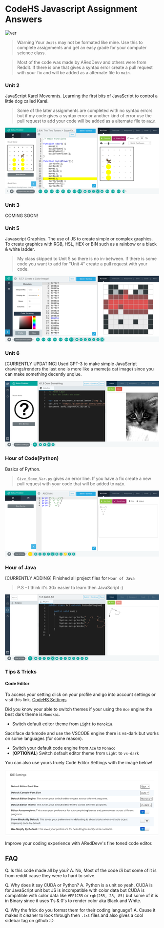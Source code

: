 # CodeHS Javascript Assignment Answers
![ver](https://img.shields.io/badge/version-2.2.9-bright=green?style=flat-square)

> Warning Your `Units` may not be formated like mine. Use this to complete assignments and get an easy grade for your computer science class.

> Most of the code was made by ARedDevv and others were from Reddit. If there is one that gives a syntax error create a pull request with your fix and will be added as a alternate file to `main`.

### Unit 2

JavaScript Karel Movemnts. Learning the first bits of JavaScript to control a little dog called Karel.
> Some of the later assignments are completed with no syntax errors but if my code gives a syntax error or another kind of error use the pull request to add your code will be added as a alternate file to `main`.

![Example U2](https://github.com/ARedDevv/CodeHS-Assignment-Answers/blob/main/images/Screenshot%202023-02-10%209.53.17%20AM.png?raw=true)

### Unit 3

COMING SOON!

### Unit 5

Javascript Graphics. The use of JS to create simple or complex graphics. To create graphics with RGB, HSL, HEX or BIN such as a rainbow or a black & white ladder. 
> My class skipped to Unit 5 so there is no in-between. If there is some code you want to add for "Unit 4" create a pull request with your code.

![Example U5](https://github.com/ARedDevv/CodeHS-Assignment-Answers/blob/main/images/Screenshot%202023-02-10%209.57.14%20AM.png?raw=true)

### Unit 6

[CURRENTLY UPDATING] Used GPT-3 to make simple JavaScript drawings/renders the last one is more like a meme(a cat image) since you can make something decently unqiue.

![Example U6](https://github.com/ARedDevv/CodeHS-Assignment-Answers/blob/main/images/Screenshot%202023-02-10%2010.03.26%20AM.png?raw=true)


### Hour of Code(Python)

Basics of Python.
> `Give_Some_Var.py` gives an error line. If you have a fix create a new pull request with your code that will be added to `main`.

![Example HoC](https://github.com/ARedDevv/CodeHS-Assignment-Answers/blob/main/images/Screenshot%202023-02-10%2010.12.43%20AM.png?raw=true)

### Hour of Java

[CURRENTLY ADDING] Finished all project files for `Hour of Java`
> P.S - I think it's 30x easier to learn then JavaScript :)

![Example of HoJ](https://github.com/ARedDevv/CodeHS-Assignment-Answers/blob/main/images/Screenshot%202023-02-10%2010.09.29%20AM.png?raw=true)

### Tips & Tricks

#### Code Editor

To access your setting click on your profile and go into account settings or visit this link. [CodeHS Settings](https://codehs.com/settings?tab=ide)

Did you know your able to switch themes if your using the `Ace` engine the best dark theme is `Monokai`.
  - Switch default editor theme from `Light` to `Monokia`.

Sacriface darkmode and use the VSCODE engine there is vs-dark but works on some languages (for some reason).
  - Switch your default code engine from `Ace` to `Monaco`
  - (**OPTIONAL**) Switch default editor theme from `Light` to `vs-dark`

You can also use yours truely Code Editor Settings with the image below!

![ARedDevv's Editor](https://github.com/ARedDevv/CodeHS-Assignment-Answers/blob/main/images/Screenshot%202023-02-10%2010.38.38%20AM.png?raw=true)

Improve your coding experience with ARedDevv's fine toned code editor.

## FAQ

Q. Is this code made all by you?
A. No, Most of the code *IS* but some of it is from reddit cause they were to hard to solve.

Q. Why does it say CUDA or Python?
A. Python is a unit so yeah. CUDA is for JavaScript unit but JS is incompatible with color data but CUDA is compatible with color data like `#FF1C55` or `rgb(255, 28, 85)` but some of it is in Binary since it uses 1's & 0's to render color aka Black and White.

Q. Why the frick do you format them for their coding language?
A. Cause it makes it cleaner to look through then `.txt` files and also gives a cool sidebar tag on github :D.

